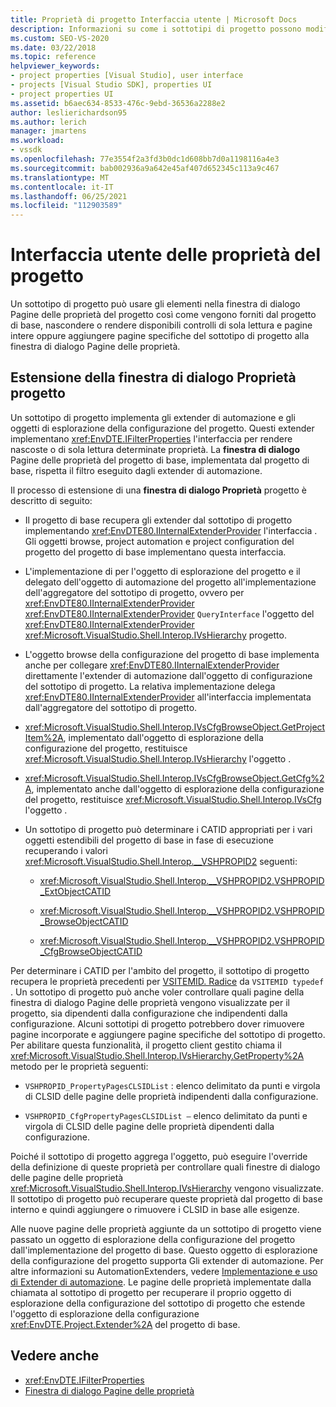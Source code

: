 ```yaml
---
title: Proprietà di progetto Interfaccia utente | Microsoft Docs
description: Informazioni su come i sottotipi di progetto possono modificare la finestra di dialogo Pagine delle proprietà del progetto come specificato dal progetto di base.
ms.custom: SEO-VS-2020
ms.date: 03/22/2018
ms.topic: reference
helpviewer_keywords:
- project properties [Visual Studio], user interface
- projects [Visual Studio SDK], properties UI
- project properties UI
ms.assetid: b6aec634-8533-476c-9ebd-36536a2288e2
author: leslierichardson95
ms.author: lerich
manager: jmartens
ms.workload:
- vssdk
ms.openlocfilehash: 77e3554f2a3fd3b0dc1d608bb7d0a1198116a4e3
ms.sourcegitcommit: bab002936a9a642e45af407d652345c113a9c467
ms.translationtype: MT
ms.contentlocale: it-IT
ms.lasthandoff: 06/25/2021
ms.locfileid: "112903589"
---
```

# <a name="project-property-user-interface"></a>Interfaccia utente delle proprietà del progetto

Un sottotipo di progetto può  usare gli elementi nella finestra di dialogo Pagine delle proprietà del progetto così come vengono forniti dal progetto di  base, nascondere o rendere disponibili controlli di sola lettura e pagine intere oppure aggiungere pagine specifiche del sottotipo di progetto alla finestra di dialogo Pagine delle proprietà.

## <a name="extending-the-project-property-dialog-box"></a>Estensione della finestra di dialogo Proprietà progetto

Un sottotipo di progetto implementa gli extender di automazione e gli oggetti di esplorazione della configurazione del progetto. Questi extender implementano <xref:EnvDTE.IFilterProperties> l'interfaccia per rendere nascoste o di sola lettura determinate proprietà. La **finestra di dialogo** Pagine delle proprietà del progetto di base, implementata dal progetto di base, rispetta il filtro eseguito dagli extender di automazione.

Il processo di estensione di una **finestra di dialogo Proprietà** progetto è descritto di seguito:

- Il progetto di base recupera gli extender dal sottotipo di progetto implementando <xref:EnvDTE80.IInternalExtenderProvider> l'interfaccia . Gli oggetti browse, project automation e project configuration del progetto del progetto di base implementano questa interfaccia.

- L'implementazione di per l'oggetto di esplorazione del progetto e il delegato dell'oggetto di automazione del progetto all'implementazione dell'aggregatore del sottotipo di progetto, ovvero per <xref:EnvDTE80.IInternalExtenderProvider> <xref:EnvDTE80.IInternalExtenderProvider> `QueryInterface` l'oggetto del <xref:EnvDTE80.IInternalExtenderProvider> <xref:Microsoft.VisualStudio.Shell.Interop.IVsHierarchy> progetto.

- L'oggetto browse della configurazione del progetto di base implementa anche per collegare <xref:EnvDTE80.IInternalExtenderProvider> direttamente l'extender di automazione dall'oggetto di configurazione del sottotipo di progetto. La relativa implementazione delega <xref:EnvDTE80.IInternalExtenderProvider> all'interfaccia implementata dall'aggregatore del sottotipo di progetto.

- <xref:Microsoft.VisualStudio.Shell.Interop.IVsCfgBrowseObject.GetProjectItem%2A>, implementato dall'oggetto di esplorazione della configurazione del progetto, restituisce <xref:Microsoft.VisualStudio.Shell.Interop.IVsHierarchy> l'oggetto .

- <xref:Microsoft.VisualStudio.Shell.Interop.IVsCfgBrowseObject.GetCfg%2A>, implementato anche dall'oggetto di esplorazione della configurazione del progetto, restituisce <xref:Microsoft.VisualStudio.Shell.Interop.IVsCfg> l'oggetto .

- Un sottotipo di progetto può determinare i CATID appropriati per i vari oggetti estendibili del progetto di base in fase di esecuzione recuperando i valori <xref:Microsoft.VisualStudio.Shell.Interop.__VSHPROPID2> seguenti:

  - <xref:Microsoft.VisualStudio.Shell.Interop.__VSHPROPID2.VSHPROPID_ExtObjectCATID>

  - <xref:Microsoft.VisualStudio.Shell.Interop.__VSHPROPID2.VSHPROPID_BrowseObjectCATID>

  - <xref:Microsoft.VisualStudio.Shell.Interop.__VSHPROPID2.VSHPROPID_CfgBrowseObjectCATID>

Per determinare i CATID per l'ambito del progetto, il sottotipo di progetto recupera le proprietà precedenti per [VSITEMID. Radice](<xref:Microsoft.VisualStudio.VSConstants.VSITEMID#Microsoft_VisualStudio_VSConstants_VSITEMID_Root>) da `VSITEMID typedef` . Un sottotipo di progetto  può anche voler controllare quali pagine della finestra di dialogo Pagine delle proprietà vengono visualizzate per il progetto, sia dipendenti dalla configurazione che indipendenti dalla configurazione. Alcuni sottotipi di progetto potrebbero dover rimuovere pagine incorporate e aggiungere pagine specifiche del sottotipo di progetto. Per abilitare questa funzionalità, il progetto client gestito chiama il <xref:Microsoft.VisualStudio.Shell.Interop.IVsHierarchy.GetProperty%2A> metodo per le proprietà seguenti:

- `VSHPROPID_PropertyPagesCLSIDList` : elenco delimitato da punti e virgola di CLSID delle pagine delle proprietà indipendenti dalla configurazione.

- `VSHPROPID_CfgPropertyPagesCLSIDList —` elenco delimitato da punti e virgola di CLSID delle pagine delle proprietà dipendenti dalla configurazione.

Poiché il sottotipo di progetto aggrega l'oggetto, può eseguire l'override della definizione di queste proprietà per controllare quali finestre di dialogo delle pagine delle proprietà <xref:Microsoft.VisualStudio.Shell.Interop.IVsHierarchy> vengono visualizzate.  Il sottotipo di progetto può recuperare queste proprietà dal progetto di base interno e quindi aggiungere o rimuovere i CLSID in base alle esigenze.

Alle nuove pagine delle proprietà aggiunte da un sottotipo di progetto viene passato un oggetto di esplorazione della configurazione del progetto dall'implementazione del progetto di base. Questo oggetto di esplorazione della configurazione del progetto supporta Gli extender di automazione. Per altre informazioni su AutomationExtenders, vedere [Implementazione e uso di Extender di automazione](/previous-versions/0y92k2w2(v=vs.140)). Le pagine delle proprietà implementate dalla chiamata al sottotipo di progetto per recuperare il proprio oggetto di esplorazione della configurazione del sottotipo di progetto che estende l'oggetto di esplorazione della configurazione <xref:EnvDTE.Project.Extender%2A> del progetto di base.

## <a name="see-also"></a>Vedere anche

- <xref:EnvDTE.IFilterProperties>
- [Finestra di dialogo Pagine delle proprietà](/previous-versions/visualstudio/visual-studio-2010/as5chysf(v=vs.100))